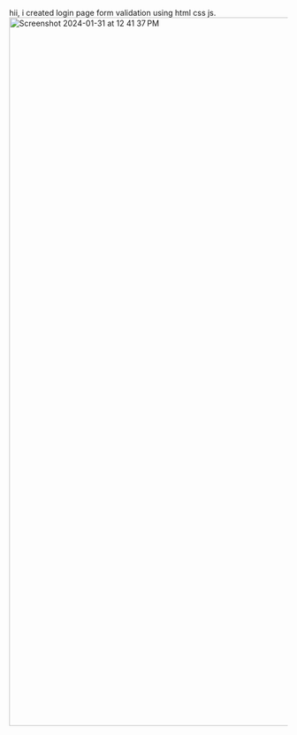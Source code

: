 hii,
i created login page form validation using html css js.
<img width="1280" alt="Screenshot 2024-01-31 at 12 41 37 PM" src="https://github.com/DesaiPriyansh19/login-form-validation/assets/133943282/42e151dc-5d97-4db8-bb9a-6465861bc272">
